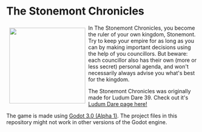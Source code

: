 # The Stonemont Chronicles

<img src="https://static.jam.vg/raw/eae/z/6a64.png" width="200" align="left" style="margin: 8px">
In The Stonemont Chronicles, you become the ruler of your own kingdom, Stonemont. Try to keep your empire for as long as you can by making important decisions using the help of you councillors. But beware: each councillor also has their own (more or less secret) personal agenda, and won't necessarily always advise you what's best for the kingdom.  

The Stonemont Chronicles was originally made for Ludum Dare 39. Check out it's [Ludum Dare page here!](https://ldjam.com/events/ludum-dare/39/the-stonemont-chronicles)  

The game is made using [Godot 3.0 (Alpha 1)](https://godotengine.org/). The project files in this repository might not work in other versions of the Godot engine.
